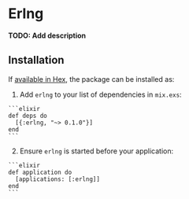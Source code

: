 # Erlng

**TODO: Add description**

## Installation

If [available in Hex](https://hex.pm/docs/publish), the package can be installed as:

  1. Add `erlng` to your list of dependencies in `mix.exs`:

    ```elixir
    def deps do
      [{:erlng, "~> 0.1.0"}]
    end
    ```

  2. Ensure `erlng` is started before your application:

    ```elixir
    def application do
      [applications: [:erlng]]
    end
    ```

